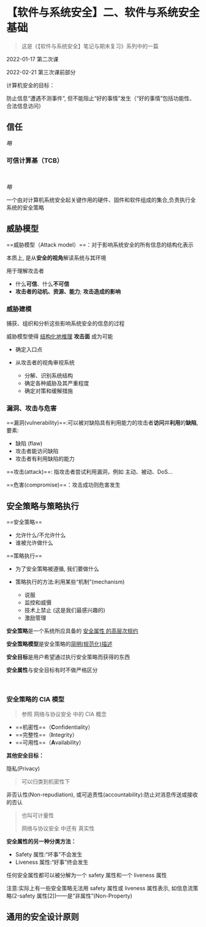 # 【软件与系统安全】二、软件与系统安全基础

> 这是《【软件与系统安全】笔记与期末复习》系列中的一篇

2022-01-17 第二次课

2022-02-21 第三次课前部分

计算机安全的目标：

防止信息“遭遇不测事件”, 但不能阻止“好的事情”发生（“好的事情”包括功能性、合法信息访问）

## 信任

*略*

### 可信计算基（TCB）

‍

*略*

一个由对计算机系统安全起关键作用的硬件、固件和软件组成的集合,负责执行全系统的安全策略

## 威胁模型

==威胁模型（Attack model）==：对于影响系统安全的所有信息的结构化表示

本质上, 是从**安全的视角**解读系统与其环境

用于理解攻击者

* 什么**可信**、什么**不可信**
* **攻击者的动机、资源、能力**; **攻击造成的影响**

### 威胁建模

捕获、组织和分析这些影响系统安全的信息的过程

威胁模型使得 <u>结构化地推理</u> **攻击面** 成为可能

* 确定入口点
* 从攻击者的视角审视系统

  * 分解、识别系统结构
  * 确定各种威胁及其严重程度
  * 确定对策和缓解措施

### 漏洞、攻击与危害

==漏洞(vulnerability)==:可以被对缺陷具有利用能力的攻击者**访问**并**利用**的**缺陷**, 要素:

* 缺陷 (flaw)
* 攻击者能访问缺陷
* 攻击者有利用缺陷的能力

==攻击(attack)==: 指攻击者尝试利用漏洞，例如 主动、被动、DoS...

==危害(compromise)==：攻击成功则危害发生

## 安全策略与策略执行

==安全策略==

* 允许什么/不允许什么
* 谁被允许做什么

==策略执行==

* 为了安全策略被遵循, 我们要做什么
* 策略执行的方法:利用某些“机制”(mechanism)

  * 说服
  * 监控和威慑
  * 技术上禁止 (这是我们最感兴趣的)
  * 激励管理

**安全策略**是一个系统所应具备的 <u>安全属性 的高层次规约</u>

**安全策略模型**是安全策略的<u>简明(规范化)描述</u>

**安全目标**是用户希望通过执行安全策略而获得的东西

**安全属性**与安全目标有时不做严格区分

‍

### 安全策略的 CIA 模型

> 参照 网络与协议安全 中的 CIA 概念
>

* ==机密性==（**C**onfidentiality）
* ==完整性==（**I**ntegrity）
* ==可用性==（**A**vailability）

**其他安全目标：**

隐私(Privacy)

> 可以归类到机密性下
>

非否认性(Non-repudiation), 或可追责性(accountability):防止对消息传送或接收的否认

> 也叫可计量性
>
> 网络与协议安全 中还有 真实性
>

**安全属性的另一种分类方法：**

* Safety 属性:“坏事”不会发生
* Liveness 属性:“好事”终会发生

任何安全属性都可以被分解为一个 safety 属性和一个 liveness 属性

注意:实际上有一些安全策略无法用 safety 属性或 liveness 属性表示, 如信息流策略(2-safety 属性[2])——是“非属性”(Non-Property)

## 通用的安全设计原则
